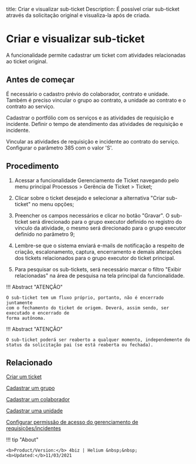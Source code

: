 title:  Criar e visualizar sub-ticket
Description: É possível criar sub-ticket através da solicitação original e visualiza-la após de criada. 
# Criar e visualizar sub-ticket

A funcionalidade permite cadastrar um ticket com atividades relacionadas ao ticket original.

Antes de começar
----------------

É necessário o cadastro prévio do colaborador, contrato e unidade. Também é
preciso vincular o grupo ao contrato, a unidade ao contrato e o contrato ao
serviço.

Cadastrar o portfólio com os serviços e as atividades de requisição e incidente.
Definir o tempo de atendimento das atividades de requisição e incidente.

Vincular as atividades de requisição e incidente ao contrato do serviço.
Configurar o parâmetro 385 com o valor 'S'.

Procedimento
------------

1.  Acessar a funcionalidade Gerenciamento de Ticket navegando pelo menu
    principal Processos \> Gerência de Ticket \> Ticket;

2.  Clicar sobre o ticket desejado e selecionar a alternativa "Criar sub-ticket" no menu opções;

3.  Preencher os campos necessários e clicar no botão "Gravar". O sub-ticket será direcionado para o grupo executor definido
    no registro do vínculo da atividade, o mesmo será direcionado para o grupo executor definido no parâmetro 9;

4.  Lembre-se que o sistema enviará e-mails de notificação a respeito de
    criação, escalonamento, captura, encerramento e demais alterações dos
    tickets relacionados para o grupo executor do ticket principal.
    
5.  Para pesquisar os sub-tickets, será necessário marcar o filtro "Exibir relacionadas" na área de 
    pesquisa na tela principal da funcionalidade.

        
!!! Abstract "ATENÇÃO"

    O sub-ticket tem um fluxo próprio, portanto, não é encerrado juntamente
    com o fechamento do ticket de origem. Deverá, assim sendo, ser executado e encerrado de
    forma autônoma.  
    
!!! Abstract "ATENÇÃO"

    O sub-ticket poderá ser reaberto a qualquer momento, independemente do status da solicitação pai (se está reaberta ou fechada).  
    
Relacionado
-----------

[Criar um ticket](/pt-br/4biz-helium/processes/tickets/use/create-ticket.html)

[Cadastrar um grupo](/pt-br/4biz-helium/initial-settings/access-settings/user/register-groups.html)

[Cadastrar um colaborador](/pt-br/4biz-helium/initial-settings/access-settings/user/register-employee.html)

[Cadastrar uma unidade](/pt-br/4biz-helium/platform-administration/region-and-language/register-unit.html)

[Configurar permissão de acesso do gerenciamento de requisições/incidentes](/pt-br/4biz-helium/processes/tickets/configuration/access-ticket-management.html)

<!-- <i class='fa fa-youtube-play  fa-2x' style='color:#97ce17;vertical-align: middle;'> </i> [Video Library](https://www.youtube.com/playlist?list=PLB5qK2uzf2ROn4Xs6UdH84Ujzta2iJ6Ei)'
-->
!!! tip "About"

    <b>Product/Version:</b> 4biz | Helium &nbsp;&nbsp;
    <b>Updated:</b>11/03/2021


